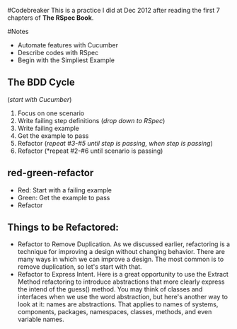 #Codebreaker
This is a practice I did at Dec 2012 after reading the first 7 chapters of
**The RSpec Book**.

#Notes
* Automate features with Cucumber
* Describe codes with RSpec
* Begin with the Simpliest Example

## The BDD Cycle
(*start with Cucumber*)
1. Focus on one scenario
2. Write failing step definitions
(*drop down to RSpec*)
3. Write failing example
4. Get the example to pass
5. Refactor
(*repeat #3-#5 until step is passing, when step is passing*)
6. Refactor
(*repeat #2-#6 until scenario is passing)

## red-green-refactor
* Red: Start with a failing example
* Green: Get the example to pass
* Refactor


## Things to be Refactored:
* Refactor to Remove Duplication. As we discussed earlier, refactoring is a
technique for improving a design without changing behavior. There are many
ways in which we can improve a design. The most common is to remove
duplication, so let's start with that.
* Refactor to Express Intent. Here is a great opportunity to use the Extract
Method refactoring to introduce abstractions that more clearly express the
intend of the guess() method. You may think of classes and interfaces when
we use the word abstraction, but here's another way to look at it: names are
abstractions. That applies to names of systems, components, packages,
namespaces, classes, methods, and even variable names.
